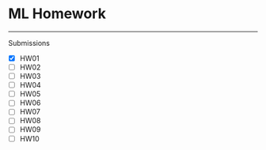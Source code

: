 # ML Homework

---

Submissions

- [X] HW01
- [ ] HW02
- [ ] HW03
- [ ] HW04
- [ ] HW05
- [ ] HW06
- [ ] HW07
- [ ] HW08
- [ ] HW09
- [ ] HW10
